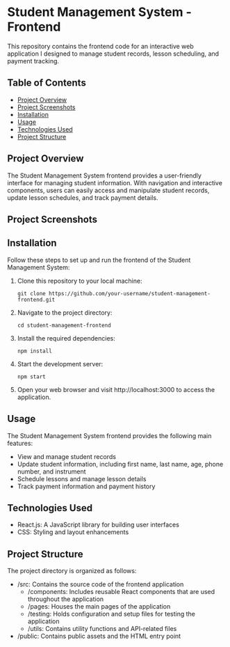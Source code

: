 # Student Management System - Frontend

This repository contains the frontend code for an interactive web application I designed to manage student records, lesson scheduling, and payment tracking.

## Table of Contents

- [Project Overview](#project-overview)
- [Project Screenshots](#screenshots)
- [Installation](#installation)
- [Usage](#usage)
- [Technologies Used](#technologies-used)
- [Project Structure](#project-structure)


## Project Overview

The Student Management System frontend provides a user-friendly interface for managing student information. With navigation and interactive components, users can easily access and manipulate student records, update lesson schedules, and track payment details.

## Project Screenshots

## Installation

Follow these steps to set up and run the frontend of the Student Management System:

1. Clone this repository to your local machine:

   ```
   git clone https://github.com/your-username/student-management-frontend.git
   ```

2. Navigate to the project directory:

   ```
   cd student-management-frontend
   ```
   
4. Install the required dependencies:

   ```
   npm install
   ```
   
6. Start the development server:

   ```
   npm start
   ```
   
8. Open your web browser and visit http://localhost:3000 to access the application.

## Usage
The Student Management System frontend provides the following main features:

* View and manage student records
* Update student information, including first name, last name, age, phone number, and instrument
* Schedule lessons and manage lesson details
* Track payment information and payment history

## Technologies Used
* React.js: A JavaScript library for building user interfaces
* CSS: Styling and layout enhancements

## Project Structure
The project directory is organized as follows:
* /src: Contains the source code of the frontend application
  * /components: Includes reusable React components that are used throughout the application
  * /pages: Houses the main pages of the application
  * /testing: Holds configuration and setup files for testing the application
  * /utils: Contains utility functions and API-related files
* /public: Contains public assets and the HTML entry point
